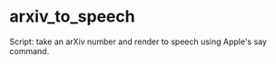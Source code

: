 arxiv_to_speech
===============

Script: take an arXiv number and render to speech using Apple's say command.
